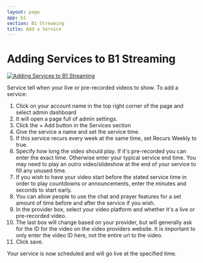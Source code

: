 ```yaml
---
layout: page
app: b1
section: B1 Streaming
title: Add a Service
---
```


# Adding Services to B1 Streaming

[![Adding Services to B1 Streaming](https://i.vimeocdn.com/video/1527059699-83aea981727a981eb88b43c47cb9037ecf5eab9c4c13298822758441da604429-d_640)](https://vimeo.com/760360289)

Service tell when your live or pre-recorded videos to show. To add a service:

1. Click on your account name in the top right corner of the page and select admin dashboard
2. It will open a page full of admin settings.
3. Click the + Add button in the Services section
4. Give the service a name and set the service time.
5. If this service recurs every week at the same time, set Recurs Weekly to true.
6. Specify how long the video should play. If it's pre-recorded you can enter the exact time. Otherwise enter your typical service end time. You may need to play an outro video/slideshow at the end of your service to fill any unused time.
7. If you wish to have your video start before the stated service time in order to play countdowns or announcements, enter the minutes and seconds to start early.
8. You can allow people to use the chat and prayer features for a set amount of time before and after the service if you wish.
9. In the provider box, select your video platform and whether it's a live or pre-recorded video.
10. The last box will change based on your provider, but will generally ask for the ID for the video on the video providers website. It is important to only enter the video ID here, not the entire url to the video.
11. Click save.

Your service is now scheduled and will go live at the specified time.
